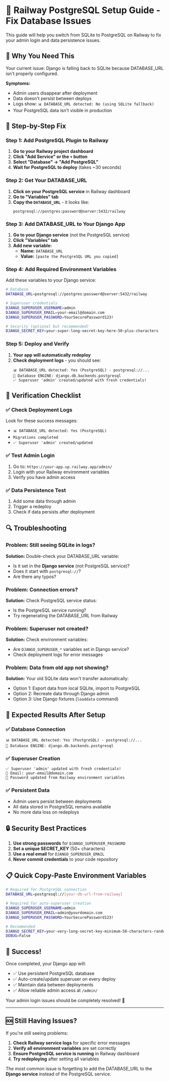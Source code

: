 # 🐘 Railway PostgreSQL Setup Guide - Fix Database Issues

This guide will help you switch from SQLite to PostgreSQL on Railway to fix your admin login and data persistence issues.

## 🚨 **Why You Need This**

Your current issue: Django is falling back to SQLite because DATABASE_URL isn't properly configured.

**Symptoms:**
- Admin users disappear after deployment
- Data doesn't persist between deploys  
- Logs show: `📊 DATABASE_URL detected: No (using SQLite fallback)`
- Your PostgreSQL data isn't visible in production

## 🔧 **Step-by-Step Fix**

### Step 1: Add PostgreSQL Plugin to Railway

1. **Go to your Railway project dashboard**
2. **Click "Add Service" or the `+` button**
3. **Select "Database" → "Add PostgreSQL"**
4. **Wait for PostgreSQL to deploy** (takes ~30 seconds)

### Step 2: Get Your DATABASE_URL

1. **Click on your PostgreSQL service** in Railway dashboard
2. **Go to "Variables" tab**
3. **Copy the `DATABASE_URL`** - it looks like:
   ```
   postgresql://postgres:password@server:5432/railway
   ```

### Step 3: Add DATABASE_URL to Your Django App

1. **Go to your Django service** (not the PostgreSQL service)
2. **Click "Variables" tab**
3. **Add new variable:**
   - **Name:** `DATABASE_URL`
   - **Value:** `[paste the PostgreSQL URL you copied]`

### Step 4: Add Required Environment Variables

Add these variables to your Django service:

```bash
# Database
DATABASE_URL=postgresql://postgres:password@server:5432/railway

# Superuser credentials
DJANGO_SUPERUSER_USERNAME=admin
DJANGO_SUPERUSER_EMAIL=your-email@domain.com
DJANGO_SUPERUSER_PASSWORD=YourSecurePassword123!

# Security (optional but recommended)
DJANGO_SECRET_KEY=your-super-long-secret-key-here-50-plus-characters
```

### Step 5: Deploy and Verify

1. **Your app will automatically redeploy**
2. **Check deployment logs** - you should see:
   ```
   📊 DATABASE_URL detected: Yes (PostgreSQL) - postgresql://...
   🔗 Database ENGINE: django.db.backends.postgresql
   ✅ Superuser 'admin' created/updated with fresh credentials!
   ```

## 🎯 **Verification Checklist**

### ✅ Check Deployment Logs
Look for these success messages:
- `📊 DATABASE_URL detected: Yes (PostgreSQL)`
- `Migrations completed`
- `✅ Superuser 'admin' created/updated`

### ✅ Test Admin Login
1. Go to: `https://your-app.up.railway.app/admin/`
2. Login with your Railway environment variables
3. Verify you have admin access

### ✅ Data Persistence Test
1. Add some data through admin
2. Trigger a redeploy
3. Check if data persists after deployment

## 🔍 **Troubleshooting**

### Problem: Still seeing SQLite in logs?

**Solution:** Double-check your DATABASE_URL variable:
- Is it set in the **Django service** (not PostgreSQL service)?
- Does it start with `postgresql://`?
- Are there any typos?

### Problem: Connection errors?

**Solution:** Check PostgreSQL service status:
- Is the PostgreSQL service running?
- Try regenerating the DATABASE_URL from Railway

### Problem: Superuser not created?

**Solution:** Check environment variables:
- Are `DJANGO_SUPERUSER_*` variables set in Django service?
- Check deployment logs for error messages

### Problem: Data from old app not showing?

**Solution:** Your old SQLite data won't transfer automatically:
- Option 1: Export data from local SQLite, import to PostgreSQL
- Option 2: Recreate data through Django admin
- Option 3: Use Django fixtures (`loaddata` command)

## 🚀 **Expected Results After Setup**

### ✅ **Database Connection**
```
📊 DATABASE_URL detected: Yes (PostgreSQL) - postgresql://...
🔗 Database ENGINE: django.db.backends.postgresql
```

### ✅ **Superuser Creation**
```
✅ Superuser 'admin' updated with fresh credentials!
📧 Email: your-email@domain.com
🎯 Password updated from Railway environment variables
```

### ✅ **Persistent Data**
- Admin users persist between deployments
- All data stored in PostgreSQL remains available
- No more data loss on redeploys

## 🔒 **Security Best Practices**

1. **Use strong passwords** for `DJANGO_SUPERUSER_PASSWORD`
2. **Set a unique SECRET_KEY** (50+ characters)
3. **Use a real email** for `DJANGO_SUPERUSER_EMAIL`
4. **Never commit credentials** to your code repository

## 📋 **Quick Copy-Paste Environment Variables**

```bash
# Required for PostgreSQL connection
DATABASE_URL=postgresql://[your-db-url-from-railway]

# Required for auto-superuser creation  
DJANGO_SUPERUSER_USERNAME=admin
DJANGO_SUPERUSER_EMAIL=admin@yourdomain.com
DJANGO_SUPERUSER_PASSWORD=YourSecurePassword123!

# Recommended
DJANGO_SECRET_KEY=your-very-long-secret-key-minimum-50-characters-random-string-here
DEBUG=False
```

## 🎉 **Success!**

Once completed, your Django app will:
- ✅ Use persistent PostgreSQL database
- ✅ Auto-create/update superuser on every deploy
- ✅ Maintain data between deployments
- ✅ Allow reliable admin access at `/admin/`

Your admin login issues should be completely resolved! 🚀

---

## 🆘 **Still Having Issues?**

If you're still seeing problems:

1. **Check Railway service logs** for specific error messages
2. **Verify all environment variables** are set correctly
3. **Ensure PostgreSQL service is running** in Railway dashboard
4. **Try redeploying** after setting all variables

The most common issue is forgetting to add the DATABASE_URL to the **Django service** instead of the PostgreSQL service.
